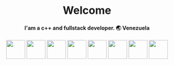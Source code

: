 <div align="center">
<h1>Welcome</h1>
<h4>I'am a c++ and fullstack developer. 🌏  Venezuela</h4>
</div>

<div align="center">
<code><a target="_blank"><img height="50" src="https://www.vectorlogo.zone/logos/typescriptlang/typescriptlang-ar21.svg"></a></code>
 <code><a target="_blank"><img height="50" src="https://www.vectorlogo.zone/logos/rust-lang/rust-lang-icon.svg"></a></code>
<code><a target="_blank"><img height="50" src="https://www.vectorlogo.zone/logos/vuejs/vuejs-ar21.svg"></a></code>
<code><a target="_blank"><img height="50" src="https://www.svgrepo.com/show/354140/opengl.svg"></a></code>
<code><a target="_blank"><img height="50" src="https://www.svgrepo.com/show/303500/react-1-logo.svg"></a></code>
<code><a target="_blank"><img height="50" src="https://seeklogo.com/images/C/c-logo-43CE78FF9C-seeklogo.com.png"></a></code>
<code><a target="_blank"><img height="50" src="https://www.vectorlogo.zone/logos/nodejs/nodejs-ar21.svg"></a></code>
 <code><a target="_blank"><img height="50" src="https://www.vectorlogo.zone/logos/mysql/mysql-ar21.svg"></a></code>
</div>

<!---

--->
